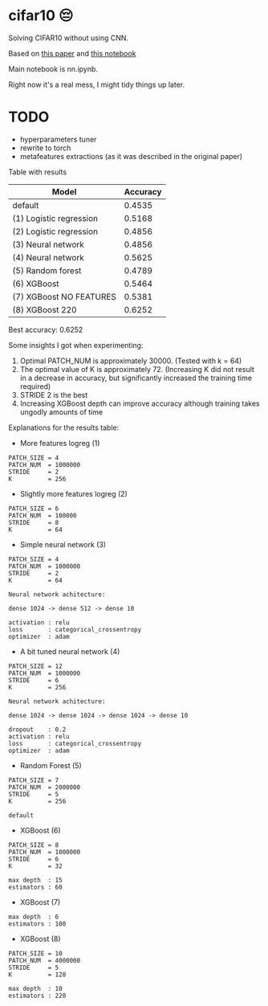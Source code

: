 # cifar10 😔
Solving CIFAR10 without using CNN.

Based on [this paper](https://www-cs.stanford.edu/~acoates/papers/coatesng_nntot2012.pdf)
and [this notebook](https://github.com/marekpiotradamczyk/ml_uwr_22/blob/main/kmeans_deep_features.ipynb)

Main notebook is nn.ipynb.

Right now it's a real mess, I might tidy things up later.

# TODO
- hyperparameters tuner
- rewrite to torch
- metafeatures extractions (as it was described in the original paper)

Table with results

| Model | Accuracy |
|------|----------|
| default | 0.4535 |
| (1) Logistic regression | 0.5168|
| (2) Logistic regression| 0.4856|
| (3) Neural network | 0.4856|
| (4) Neural network | 0.5625|
| (5) Random forest | 0.4789|
| (6) XGBoost | 0.5464|
| (7) XGBoost NO FEATURES | 0.5381|
| (8) XGBoost 220 | 0.6252|

Best accuracy: 0.6252


Some insights I got when experimenting:
1) Optimal PATCH_NUM is approximately 30000. (Tested with k = 64)
2) The optimal value of K is approximately 72. (Increasing K did not result in a decrease in accuracy, but significantly increased the training time required)
3) STRIDE 2 is the best
4) Increasing XGBoost depth can improve accuracy although training takes ungodly amounts of time


Explanations for the results table:
* More features logreg (1)
```
PATCH_SIZE = 4
PATCH_NUM  = 1000000
STRIDE     = 2
K          = 256
```

* Slightly more features logreg (2)
```
PATCH_SIZE = 6
PATCH_NUM  = 100000
STRIDE     = 8
K          = 64
```
* Simple neural network (3)
```
PATCH_SIZE = 4
PATCH_NUM  = 1000000
STRIDE     = 2
K          = 64

Neural network achitecture:

dense 1024 -> dense 512 -> dense 10

activation : relu
loss       : categorical_crossentropy
optimizer  : adam
```
* A bit tuned neural network (4)
```
PATCH_SIZE = 12
PATCH_NUM  = 1000000
STRIDE     = 6
K          = 256

Neural network achitecture:

dense 1024 -> dense 1024 -> dense 1024 -> dense 10

dropout    : 0.2
activation : relu
loss       : categorical_crossentropy
optimizer  : adam
```
* Random Forest (5)
```
PATCH_SIZE = 7
PATCH_NUM  = 2000000
STRIDE     = 5
K          = 256

default
```
* XGBoost (6)
```
PATCH_SIZE = 8
PATCH_NUM  = 1000000
STRIDE     = 6
K          = 32

max depth  : 15
estimators : 60
```
* XGBoost (7)
```
max depth  : 6
estimators : 100
```
* XGBoost (8)
```
PATCH_SIZE = 10
PATCH_NUM  = 4000000
STRIDE     = 5
K          = 128

max depth  : 10
estimators : 220
```
